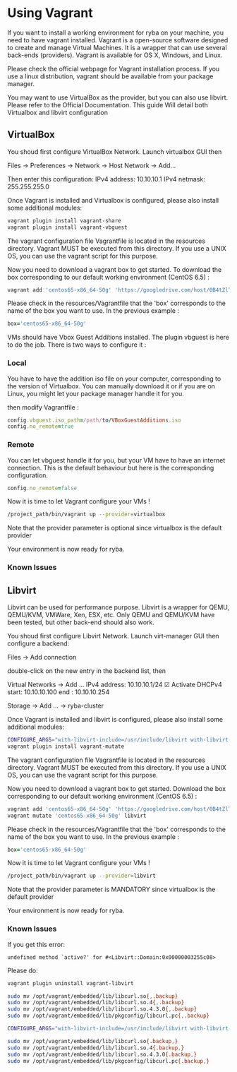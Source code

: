 # Using Vagrant

If you want to install a working environment for ryba on your machine, you need to have vagrant installed. Vagrant is a open-source software designed to create and manage Virtual Machines. It is a wrapper that can use several back-ends (providers). Vagrant is available for OS X, Windows, and Linux.

Please check the official webpage for Vagrant installation process. If you use a linux distribution, vagrant should be available from your package manager.

You may want to use VirtualBox as the provider, but you can also use libvirt. Please refer to the Official Documentation. This guide Will detail both Virtualbox and libvirt configuration

## VirtualBox

You shoud first configure VirtualBox Network. Launch virtualbox GUI then

Files → Preferences → Network → Host Network → Add...

Then enter this configuration:
IPv4 address: 10.10.10.1
IPv4 netmask: 255.255.255.0

Once Vagrant is installed and Virtualbox is configured, please also install some additional modules:
```bash
vagrant plugin install vagrant-share
vagrant plugin install vagrant-vbguest
```

The vagrant configuration file Vagrantfile is located in the resources directory. Vagrant MUST be executed from this directory. If you use a UNIX OS, you can use the vagrant script for this purpose.

Now you need to download a vagrant box to get started.
To download the box corresponding to our default working environment (CentOS 6.5) :
```bash
vagrant add 'centos65-x86_64-50g' 'https://googledrive.com/host/0B4tZlTbOXHYWVGpHRWZuTThGVUE/centos65_virtualbox_50G.box'
```

Please check in the resources/Vagrantfile that the 'box' corresponds to the name of the box you want to use.
In the previous example :
```ruby
box='centos65-x86_64-50g'
```

VMs should have Vbox Guest Additions installed. The plugin vbguest is here to do the job. There is two ways to configure it :

### Local

You have to have the addition iso file on your computer, corresponding to the version of Virtualbox. You can manually download it or if you are on Linux, you might let your package manager handle it for you.

then modify Vagrantfile :
```ruby
config.vbguest.iso_path=/path/to/VBoxGuestAdditions.iso
config.no_remote=true
```

### Remote

You can let vbguest handle it for you, but your VM have to have an internet connection. This is the default behaviour but here is the corresponding configuration.
```ruby
config.no_remote=false
```

Now it is time to let Vagrant configure your VMs !
```bash
/project_path/bin/vagrant up --provider=virtualbox
```

Note that the provider parameter is optional since virtualbox is the default provider

Your environment is now ready for ryba.

### Known Issues

## Libvirt

Libvirt can be used for performance purpose. Libvirt is a wrapper for QEMU, QEMU/KVM, VMWare, Xen, ESX, etc. Only QEMU and QEMU/KVM have been tested, but other back-end should also work.

You shoud first configure Libvirt Network. Launch virt-manager GUI then configure a backend:

Files → Add connection

double-click on the new entry in the backend list, then

Virtual Networks → Add ...
  IPv4 address: 10.10.10.1/24
  ☑ Activate DHCPv4
  start: 10.10.10.100
   end : 10.10.10.254

Storage → Add ... → ryba-cluster

Once Vagrant is installed and libvirt is configured, please also install some additional modules:
```bash
CONFIGURE_ARGS="with-libvirt-include=/usr/include/libvirt with-libvirt-lib=/usr/lib64" vagrant plugin install vagrant-libvirt
vagrant plugin install vagrant-mutate
```

The vagrant configuration file Vagrantfile is located in the resources directory. Vagrant MUST be executed from this directory. If you use a UNIX OS, you can use the vagrant script for this purpose.

Now you need to download a vagrant box to get started.
Download the box corresponding to our default working environment (CentOS 6.5) :
```bash
vagrant add 'centos65-x86_64-50g' 'https://googledrive.com/host/0B4tZlTbOXHYWVGpHRWZuTThGVUE/centos65_virtualbox_50G.box'
vagrant mutate 'centos65-x86_64-50g' libvirt
```

Please check in the resources/Vagrantfile that the 'box' corresponds to the name of the box you want to use.
In the previous example :
```ruby
box='centos65-x86_64-50g'
```

Now it is time to let Vagrant configure your VMs !
```bash
/project_path/bin/vagrant up --provider=libvirt
```

Note that the provider parameter is MANDATORY since virtualbox is the default provider

Your environment is now ready for ryba.

### Known Issues

If you get this error:
```
undefined method `active?' for #<Libvirt::Domain:0x00000003255c08>
```
Please do:
```bash
vagrant plugin uninstall vagrant-libvirt

sudo mv /opt/vagrant/embedded/lib/libcurl.so{,.backup}
sudo mv /opt/vagrant/embedded/lib/libcurl.so.4{,.backup}
sudo mv /opt/vagrant/embedded/lib/libcurl.so.4.3.0{,.backup}
sudo mv /opt/vagrant/embedded/lib/pkgconfig/libcurl.pc{,.backup}

CONFIGURE_ARGS="with-libvirt-include=/usr/include/libvirt with-libvirt-lib=/usr/lib" vagrant plugin install vagrant-libvirt

sudo mv /opt/vagrant/embedded/lib/libcurl.so{.backup,}
sudo mv /opt/vagrant/embedded/lib/libcurl.so.4{.backup,}
sudo mv /opt/vagrant/embedded/lib/libcurl.so.4.3.0{.backup,}
sudo mv /opt/vagrant/embedded/lib/pkgconfig/libcurl.pc{.backup,}
```
